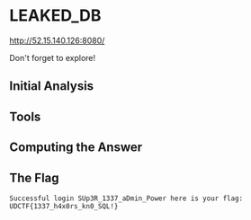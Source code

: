 # LEAKED_DB
http://52.15.140.126:8080/

Don't forget to explore!

## Initial Analysis 



## Tools 



## Computing the Answer 



## The Flag 
```ObjectScript
Successful login SUp3R_1337_aDmin_Power here is your flag: UDCTF{1337_h4x0rs_kn0_SQL!}
```